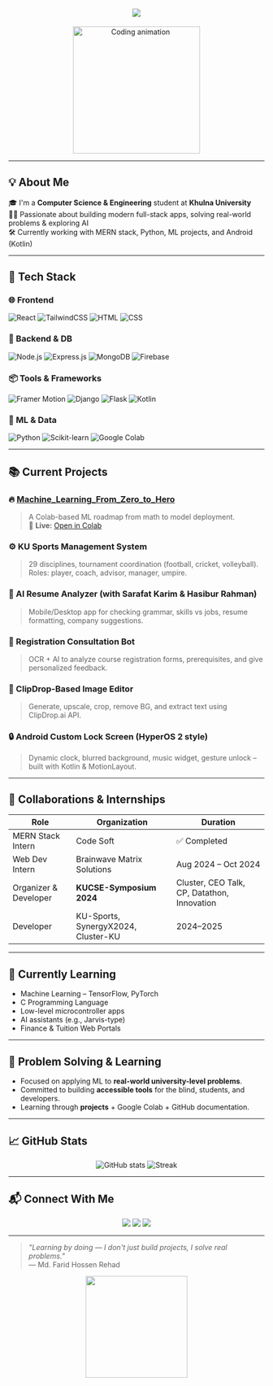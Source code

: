 
<h1 align="center">
  <img src="https://readme-typing-svg.herokuapp.com/?lines=Hi+👋,+I+am+Md.+Farid+Hossen+Rehad!;MERN+Stack+Developer;ML+Enthusiast+&+Problem+Solver;&center=true&width=1000&height=80&font=Fira+Code&size=28&pause=1000">
</h1>

<p align="center">
  <img src="https://media.giphy.com/media/qgQUggAC3Pfv687qPC/giphy.gif" width="250" alt="Coding animation" />
</p>

---

## 💡 About Me

🎓 I'm a **Computer Science & Engineering** student at **Khulna University**  
👨‍💻 Passionate about building modern full-stack apps, solving real-world problems & exploring AI  
🛠️ Currently working with MERN stack, Python, ML projects, and Android (Kotlin)

---

## 🚀 Tech Stack

### 🌐 Frontend
![React](https://img.shields.io/badge/-React-61DAFB?style=flat&logo=react&logoColor=black)
![TailwindCSS](https://img.shields.io/badge/-TailwindCSS-06B6D4?style=flat&logo=tailwind-css&logoColor=white)
![HTML](https://img.shields.io/badge/-HTML5-E34F26?style=flat&logo=html5&logoColor=white)
![CSS](https://img.shields.io/badge/-CSS3-1572B6?style=flat&logo=css3)

### 🔧 Backend & DB
![Node.js](https://img.shields.io/badge/-Node.js-339933?style=flat&logo=node.js&logoColor=white)
![Express.js](https://img.shields.io/badge/-Express.js-000000?style=flat&logo=express)
![MongoDB](https://img.shields.io/badge/-MongoDB-47A248?style=flat&logo=mongodb&logoColor=white)
![Firebase](https://img.shields.io/badge/-Firebase-FFCA28?style=flat&logo=firebase)

### 📦 Tools & Frameworks
![Framer Motion](https://img.shields.io/badge/-Framer%20Motion-black?style=flat&logo=framer)
![Django](https://img.shields.io/badge/-Django-092E20?style=flat&logo=django)
![Flask](https://img.shields.io/badge/-Flask-000000?style=flat&logo=flask)
![Kotlin](https://img.shields.io/badge/-Kotlin-0095D5?style=flat&logo=kotlin)

### 🧠 ML & Data
![Python](https://img.shields.io/badge/-Python-3776AB?style=flat&logo=python)
![Scikit-learn](https://img.shields.io/badge/-Scikit--learn-F7931E?style=flat&logo=scikit-learn)
![Google Colab](https://img.shields.io/badge/-Google%20Colab-F9AB00?style=flat&logo=googlecolab&logoColor=black)

---

## 📚 Current Projects

### 🔥 [Machine_Learning_From_Zero_to_Hero](https://github.com/your-username/Machine_Learning_From_Zero_to_Hero)
> A Colab-based ML roadmap from math to model deployment.  
> 🔗 **Live:** [Open in Colab](https://colab.research.google.com/github/your-username/Machine_Learning_From_Zero_to_Hero)

### ⚙️ KU Sports Management System
> 29 disciplines, tournament coordination (football, cricket, volleyball). Roles: player, coach, advisor, manager, umpire.

### 🧪 AI Resume Analyzer (with Sarafat Karim & Hasibur Rahman)
> Mobile/Desktop app for checking grammar, skills vs jobs, resume formatting, company suggestions.

### 🧠 Registration Consultation Bot
> OCR + AI to analyze course registration forms, prerequisites, and give personalized feedback.

### 🎨 ClipDrop-Based Image Editor
> Generate, upscale, crop, remove BG, and extract text using ClipDrop.ai API.

### 🔒 Android Custom Lock Screen (HyperOS 2 style)
> Dynamic clock, blurred background, music widget, gesture unlock – built with Kotlin & MotionLayout.

---

## 👥 Collaborations & Internships

| Role | Organization | Duration |
|------|--------------|----------|
| MERN Stack Intern | Code Soft | ✅ Completed |
| Web Dev Intern | Brainwave Matrix Solutions | Aug 2024 – Oct 2024 |
| Organizer & Developer | **KUCSE-Symposium 2024** | Cluster, CEO Talk, CP, Datathon, Innovation |
| Developer | KU-Sports, SynergyX2024, Cluster-KU | 2024–2025 |

---

## 🧪 Currently Learning

- Machine Learning – TensorFlow, PyTorch  
- C Programming Language  
- Low-level microcontroller apps  
- AI assistants (e.g., Jarvis-type)  
- Finance & Tuition Web Portals

---

## 🧠 Problem Solving & Learning

- Focused on applying ML to **real-world university-level problems**.
- Committed to building **accessible tools** for the blind, students, and developers.
- Learning through **projects** + Google Colab + GitHub documentation.

---

## 📈 GitHub Stats

<p align="center">
  <img src="https://github-readme-stats.vercel.app/api?username=farid22022&show_icons=true&theme=algolia" alt="GitHub stats" />
  <img src="https://github-readme-streak-stats.herokuapp.com/?user=farid22022&theme=algolia" alt="Streak" />
</p>

---

## 📬 Connect With Me

<p align="center">
  <a href="mailto:your-email@example.com"><img src="https://img.shields.io/badge/Gmail-D14836?style=flat&logo=gmail&logoColor=white"></a>
  <a href="https://linkedin.com/in/yourprofile"><img src="https://img.shields.io/badge/LinkedIn-0077B5?style=flat&logo=linkedin&logoColor=white"></a>
  <a href="https://github.com/your-username"><img src="https://img.shields.io/badge/GitHub-100000?style=flat&logo=github&logoColor=white"></a>
</p>

---

> _"Learning by doing — I don't just build projects, I solve real problems."_  
> — Md. Farid Hossen Rehad

<p align="center">
  <img src="https://media.giphy.com/media/eNAsjO55tPbgaor7ma/giphy.gif" width="200" />
</p>
